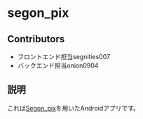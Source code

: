 # segon_pix

## Contributors
- フロントエンド担当segnities007
- バックエンド担当onion0904

## 説明
これは[Segon_pix](https://github.com/onion0904/segon_pix)を用いたAndroidアプリです。
